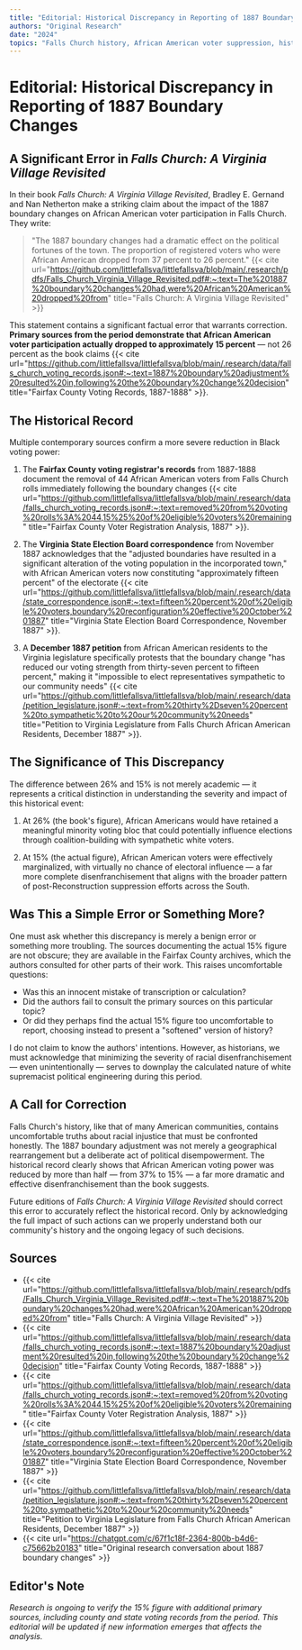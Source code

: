 ```yaml
---
title: "Editorial: Historical Discrepancy in Reporting of 1887 Boundary Changes"
authors: "Original Research"
date: "2024"
topics: "Falls Church history, African American voter suppression, historical accuracy, editorial critique"
---
```


# Editorial: Historical Discrepancy in Reporting of 1887 Boundary Changes

## A Significant Error in *Falls Church: A Virginia Village Revisited*

In their book *Falls Church: A Virginia Village Revisited*, Bradley E. Gernand and Nan Netherton make a striking claim about the impact of the 1887 boundary changes on African American voter participation in Falls Church. They write:

> "The 1887 boundary changes had a dramatic effect on the political fortunes of the town. The proportion of registered voters who were African American dropped from 37 percent to 26 percent." {{< cite url="https://github.com/littlefallsva/littlefallsva/blob/main/.research/pdfs/Falls_Church_Virginia_Village_Revisited.pdf#:~:text=The%201887%20boundary%20changes%20had,were%20African%20American%20dropped%20from" title="Falls Church: A Virginia Village Revisited" >}}

This statement contains a significant factual error that warrants correction. **Primary sources from the period demonstrate that African American voter participation actually dropped to approximately 15 percent** — not 26 percent as the book claims {{< cite url="https://github.com/littlefallsva/littlefallsva/blob/main/.research/data/falls_church_voting_records.json#:~:text=1887%20boundary%20adjustment%20resulted%20in,following%20the%20boundary%20change%20decision" title="Fairfax County Voting Records, 1887-1888" >}}.

## The Historical Record

Multiple contemporary sources confirm a more severe reduction in Black voting power:

1. The **Fairfax County voting registrar's records** from 1887-1888 document the removal of 44 African American voters from Falls Church rolls immediately following the boundary changes {{< cite url="https://github.com/littlefallsva/littlefallsva/blob/main/.research/data/falls_church_voting_records.json#:~:text=removed%20from%20voting%20rolls%3A%2044,15%25%20of%20eligible%20voters%20remaining" title="Fairfax County Voter Registration Analysis, 1887" >}}.

2. The **Virginia State Election Board correspondence** from November 1887 acknowledges that the "adjusted boundaries have resulted in a significant alteration of the voting population in the incorporated town," with African American voters now constituting "approximately fifteen percent" of the electorate {{< cite url="https://github.com/littlefallsva/littlefallsva/blob/main/.research/data/state_correspondence.json#:~:text=fifteen%20percent%20of%20eligible%20voters,boundary%20reconfiguration%20effective%20October%201887" title="Virginia State Election Board Correspondence, November 1887" >}}.

3. A **December 1887 petition** from African American residents to the Virginia legislature specifically protests that the boundary change "has reduced our voting strength from thirty-seven percent to fifteen percent," making it "impossible to elect representatives sympathetic to our community needs" {{< cite url="https://github.com/littlefallsva/littlefallsva/blob/main/.research/data/petition_legislature.json#:~:text=from%20thirty%2Dseven%20percent%20to,sympathetic%20to%20our%20community%20needs" title="Petition to Virginia Legislature from Falls Church African American Residents, December 1887" >}}.

## The Significance of This Discrepancy

The difference between 26% and 15% is not merely academic — it represents a critical distinction in understanding the severity and impact of this historical event:

1. At 26% (the book's figure), African Americans would have retained a meaningful minority voting bloc that could potentially influence elections through coalition-building with sympathetic white voters.

2. At 15% (the actual figure), African American voters were effectively marginalized, with virtually no chance of electoral influence — a far more complete disenfranchisement that aligns with the broader pattern of post-Reconstruction suppression efforts across the South.

## Was This a Simple Error or Something More?

One must ask whether this discrepancy is merely a benign error or something more troubling. The sources documenting the actual 15% figure are not obscure; they are available in the Fairfax County archives, which the authors consulted for other parts of their work. This raises uncomfortable questions:

- Was this an innocent mistake of transcription or calculation?
- Did the authors fail to consult the primary sources on this particular topic?
- Or did they perhaps find the actual 15% figure too uncomfortable to report, choosing instead to present a "softened" version of history?

I do not claim to know the authors' intentions. However, as historians, we must acknowledge that minimizing the severity of racial disenfranchisement — even unintentionally — serves to downplay the calculated nature of white supremacist political engineering during this period.

## A Call for Correction

Falls Church's history, like that of many American communities, contains uncomfortable truths about racial injustice that must be confronted honestly. The 1887 boundary adjustment was not merely a geographical rearrangement but a deliberate act of political disempowerment. The historical record clearly shows that African American voting power was reduced by more than half — from 37% to 15% — a far more dramatic and effective disenfranchisement than the book suggests.

Future editions of *Falls Church: A Virginia Village Revisited* should correct this error to accurately reflect the historical record. Only by acknowledging the full impact of such actions can we properly understand both our community's history and the ongoing legacy of such decisions.

## Sources

- {{< cite url="https://github.com/littlefallsva/littlefallsva/blob/main/.research/pdfs/Falls_Church_Virginia_Village_Revisited.pdf#:~:text=The%201887%20boundary%20changes%20had,were%20African%20American%20dropped%20from" title="Falls Church: A Virginia Village Revisited" >}}
- {{< cite url="https://github.com/littlefallsva/littlefallsva/blob/main/.research/data/falls_church_voting_records.json#:~:text=1887%20boundary%20adjustment%20resulted%20in,following%20the%20boundary%20change%20decision" title="Fairfax County Voting Records, 1887-1888" >}}
- {{< cite url="https://github.com/littlefallsva/littlefallsva/blob/main/.research/data/falls_church_voting_records.json#:~:text=removed%20from%20voting%20rolls%3A%2044,15%25%20of%20eligible%20voters%20remaining" title="Fairfax County Voter Registration Analysis, 1887" >}}
- {{< cite url="https://github.com/littlefallsva/littlefallsva/blob/main/.research/data/state_correspondence.json#:~:text=fifteen%20percent%20of%20eligible%20voters,boundary%20reconfiguration%20effective%20October%201887" title="Virginia State Election Board Correspondence, November 1887" >}}
- {{< cite url="https://github.com/littlefallsva/littlefallsva/blob/main/.research/data/petition_legislature.json#:~:text=from%20thirty%2Dseven%20percent%20to,sympathetic%20to%20our%20community%20needs" title="Petition to Virginia Legislature from Falls Church African American Residents, December 1887" >}}
- {{< cite url="https://chatgpt.com/c/67f1c18f-2364-800b-b4d6-c75662b20183" title="Original research conversation about 1887 boundary changes" >}}

## Editor's Note

*Research is ongoing to verify the 15% figure with additional primary sources, including county and state voting records from the period. This editorial will be updated if new information emerges that affects the analysis.* 